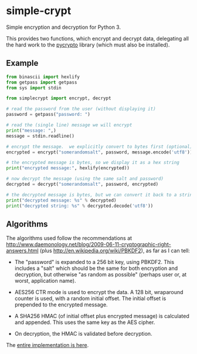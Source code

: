 simple-crypt
============

Simple encryption and decryption for Python 3.

This provides two functions, which encrypt and decrypt data, delegating all
the hard work to the [pycrypto](https://www.dlitz.net/software/pycrypto)
library (which must also be installed).

Example
-------

```python
from binascii import hexlify
from getpass import getpass
from sys import stdin

from simplecrypt import encrypt, decrypt

# read the password from the user (without displaying it)
password = getpass("password: ")

# read the (single line) message we will encrypt
print("message: ",)
message = stdin.readline()

# encrypt the message.  we explicitly convert to bytes first (optional)
encrypted = encrypt("somerandomsalt", password, message.encode('utf8'))

# the encrypted message is bytes, so we display it as a hex string
print("encrypted message:", hexlify(encrypted))

# now decrypt the message (using the same salt and password)
decrypted = decrypt("somerandomsalt", password, encrypted)

# the decrypted message is bytes, but we can convert it back to a string
print("decrypted message: %s" % decrypted)
print("decrypted string: %s" % decrypted.decode('utf8'))
```

Algorithms
----------

The algorithms used follow the recommendations at
http://www.daemonology.net/blog/2009-06-11-cryptographic-right-answers.html
(plus http://en.wikipedia.org/wiki/PBKDF2), as far as I can tell:

* The "password" is expanded to a 256 bit key, using PBKDF2.  This includes
  a "salt" which should be the same for both encryption and decryption, but
  otherwise "as random as possible" (perhaps user or, at worst, application
  name).

* AES256 CTR mode is used to encrypt the data.  A 128 bit, wraparound counter
  is used, with a random initial offset.  The initial offset is prepended to
  the encrypted message.

* A SHA256 HMAC (of initial offset plus encrypted message) is calculated and
  appended.  This uses the same key as the AES cipher.

* On decryption, the HMAC is validated before decryption.

The [entire implementation is here](https://github.com/andrewcooke/simple-crypt/blob/master/src/simplecrypt/__init__.py).
